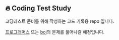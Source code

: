 🔥 Coding Test Study
--------------
코딩테스트 준비를 위해 작성하는 코드 기록용 repo 입니다.<br>

<a href='https://programmers.co.kr/learn/challenges'>프로그래머스</a> 또는 <a href='https://code.plus/course/41'>boj</a>의 문제를 풀어나갈 예정입니다.<br>
